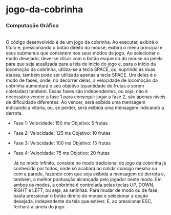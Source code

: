 # jogo-da-cobrinha
<h3>Computação Gráfica</h3>
<br>O código desenvolvido é de um jogo da cobrinha. Ao executar, exibirá o título e, pressionando o botão direito do mouse, exibirá o menu principal e seus submenus que consistem nos seus modos de jogo. Ao selecionar o modo desejado, deve-se clicar com o botão esquerdo do mouse na janela para que seja atualizada para a tela de início do jogo e, para o início da locomoção da cobrinha, utiliza-se a tecla SPACE, ou, suprindo as duas etapas, também pode ser utilizada apenas a tecla SPACE. Um deles é o modo de fases, onde, no decorrer delas, a velocidade de locomoção da cobrinha aumentará e seu objetivo (quantidade de frutas a serem coletadas) também. Essas fases são independentes, ou seja, não é necessário vencer a fase 1 para conseguir jogar a fase 2, são apenas níveis de dificuldade diferentes. Ao vencer, será exibida uma mensagem indicando a vitória, ou, se perder, será exibida uma mensagem indicando a derrota.

- Fase 1:
   Velocidade: 150 ms
   Objetivo: 5 frutas

- Fase 2:
   Velocidade: 125 ms
   Objetivo: 10 frutas

- Fase 3:
   Velocidade: 100 ms
   Objetivo: 15 frutas

- Fase 4:
   Velocidade: 75 ms
   Objetivo: 20 frutas


	Já no modo infinito, consiste no modo tradicional do jogo da cobrinha já conhecido por todos, onde só acabará ao colidir consigo mesma ou com a parede, fazendo com que seja exibida a mensagem de derrota e, também, a melhor pontuação alcançada pelo jogador neste modo.
	Em ambos os modos, a cobrinha é controlada pelas teclas UP, DOWN, RIGHT e LEFT, ou seja, as setinhas. Para mudar de modo ou de fase, basta pressionar o botão direito do mouse e selecionar a opção desejada, independente da tela que estiver. E, ao pressionar ESC, fechará a janela do jogo.
